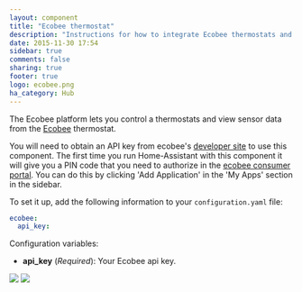 ```yaml
---
layout: component
title: "Ecobee thermostat"
description: "Instructions for how to integrate Ecobee thermostats and sensors within Home Assistant."
date: 2015-11-30 17:54
sidebar: true
comments: false
sharing: true
footer: true
logo: ecobee.png
ha_category: Hub
---
```



The Ecobee platform lets you control a thermostats and view sensor data from the [Ecobee](https://ecobee.com)
thermostat.

You will need to obtain an API key from ecobee's [developer site](https://www.ecobee.com/developers/) to use this component.
The first time you run Home-Assistant with this component it will give you a PIN code that you need to authorize in the
[ecobee consumer portal](https://www.ecobee.com/consumerportal/index.html).  You can do this by clicking 'Add Application' in the 'My Apps' section in the sidebar.

To set it up, add the following information to your `configuration.yaml` file:

```yaml
ecobee:
  api_key: 
```

Configuration variables:

- **api_key** (*Required*): Your Ecobee api key.

<p class='img'>
  <img src='{{site_root}}/images/screenshots/ecobee-sensor-badges.png' />
  <img src='{{site_root}}/images/screenshots/ecobee-thermostat-card.png' />
</p>
